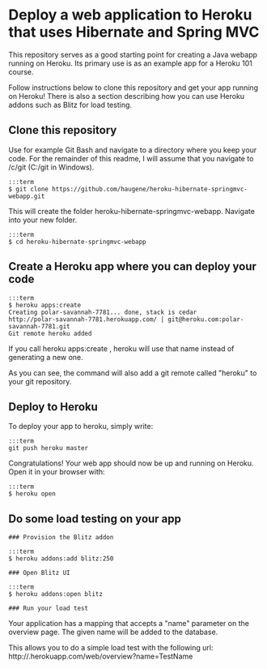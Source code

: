 # Deploy a web application to Heroku that uses Hibernate and Spring MVC

This repository serves as a good starting point for creating a Java webapp running on Heroku.
Its primary use is as an example app for a Heroku 101 course.

Follow instructions below to clone this repository and get your app running on Heroku!
There is also a section describing how you can use Heroku addons such as Blitz for load testing.

## Clone this repository

Use for example Git Bash and navigate to a directory where you keep your code.
For the remainder of this readme, I will assume that you navigate to /c/git (C:/git in Windows).

    :::term
    $ git clone https://github.com/haugene/heroku-hibernate-springmvc-webapp.git
	
This will create the folder heroku-hibernate-springmvc-webapp.
Navigate into your new folder.

	:::term
    $ cd heroku-hibernate-springmvc-webapp

## Create a Heroku app where you can deploy your code

    :::term
    $ heroku apps:create
    Creating polar-savannah-7781... done, stack is cedar
    http://polar-savannah-7781.herokuapp.com/ | git@heroku.com:polar-savannah-7781.git
    Git remote heroku added

If you call heroku apps:create <application-name>, heroku will use that name instead of generating a new one.

As you can see, the command will also add a git remote called "heroku" to your git repository.

## Deploy to Heroku

To deploy your app to heroku, simply write:

    :::term
    git push heroku master

Congratulations! Your web app should now be up and running on Heroku. Open it in your browser with:

    :::term  
    $ heroku open
	
## Do some load testing on your app

	### Provision the Blitz addon
	
	:::term
    $ heroku addons:add blitz:250
	
	### Open Blitz UI
	
	:::term
    $ heroku addons:open blitz
	
	### Run your load test
	
Your application has a mapping that accepts a "name" parameter on the overview page.
The given name will be added to the database.

This allows you to do a simple load test with the following url:
http://<your-app-name>.herokuapp.com/web/overview?name=TestName
